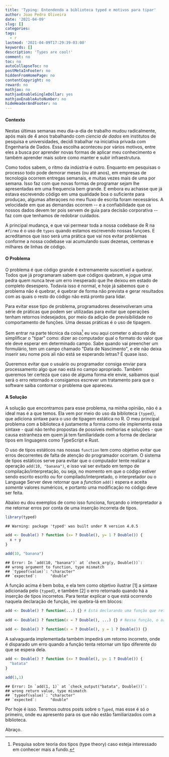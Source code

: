 ```yaml
---
title: 'Typing: Entendendo a biblioteca typed e motivos para tipar'
author: Joao Pedro Oliveira
date: '2021-04-09'
slug: []
categories:
tags:
  - r
lastmod: '2021-04-09T17:29:39-03:00'
keywords: []
description: 'Types are cool!'
comment: no
toc: no
autoCollapseToc: no
postMetaInFooter: no
hiddenFromHomePage: no
contentCopyright: no
reward: no
mathjax: no
mathjaxEnableSingleDollar: yes
mathjaxEnableAutoNumber: no
hideHeaderAndFooter: no
---
```


#### Contexto

Nestas últimas semanas meu dia-a-dia de trabalho mudou radicalmente, após mais de 4 anos trabalhando com *ciencia de dados* em institutos de pesquisa e universidades, decidi trabalhar na iniciativa privada com Engenharia de Dados. Essa escolha aconteceu por vários motivos, entre eles a busca por aprender novas formas de aplicar meu conhecimento e também aprender mais sobre como manter e subir infraestrutura.

Como todos sabem, o ritmo da indústria é outro. Enquanto em pesquisas o processo todo pode demorar meses (ou até anos), em empresas de tecnologia ocorrem entregas semanais, e muitas vezes mais de uma por semana. Isso faz com que novas formas de programar sejam lhe apresentadas em uma frequencia bem grande. E embora eu achasse que já estava escrevendo código em uma qualidade boa o suficiente para produçao, algumas alteraçoes no meu fluxo de escrita foram necessários. A velocidade em que as demandas ocorrem -- e a confiabilidade que os nossos dados devem ter pois servem de guia para decisão corporativa -- faz com que tenhamos de redobrar cuidados.

A principal mudança, e que vai permear toda a nossa codebase de R na *`#firma`* é o uso de `types` quando estamos escrevendo nossas funçoes. E acreditamos que isso será uma prática que vai nos evitar problemas conforme a nossa codebase vai acumulando suas dezenas, centenas e milhares de linhas de código.

#### O Problema

O problema é que código grande é extremamente suscetível a quebrar. Todos que já programaram sabem que códigos quebram, e jogue uma pedra quem nunca teve um erro inesperado que lhe deixou em estado de completo desespero. Todavia isso é normal, e hoje já sabemos que o problema não é quebrar, é quebrar de forma não prevista e gerar resultados com as quais o resto do código não está pronto para lidar.

Para evitar esse tipo de problema, programadores desenvolveram uma série de práticas que podem ser utilizadas para evitar que operações tenham retornos indesejados, por meio da adição de previsibilidade no comportamento de funções. Uma dessas práticas é o uso de tipagem.

Sem entrar na parte técnica da coisa[^1] eu vou aqui cometer o absurdo de simplificar o "tipar" como: dizer ao computador qual o formato do valor que ele deve esperar em determinado campo. Sabe quando vai preencher um formulário, tem um campo chamado "Data de Nascimento", e ele não deixa inserir seu nome pois ali não está se esperando letras? É quase isso.

[^1]: Pesquisa sobre teoria dos tipos (type theory) caso esteja interessado em conhecer mais a fundo.

Queremos evitar que o usuário ou programador consiga enviar para processamento algo que nao está no campo apropriado. Também queremos ter certeza que caso de alguma forma ele envie, saibamos qual será o erro retornado e consigamos escrever um tratamento para que o software saiba contornar o problema que apareceu.

#### A Solução

A solução que encontramos para esse problema, na minha opinião, não é a ideal mas é a que temos. Ela vem por meio do uso da biblioteca `{typed}`, que adiciona sintaxe para o uso de tipagem estática no R. O meu principal problema com a biblioteca é justamente a forma como ele implementa essa sintaxe - qual não tenho propostas de possíveis melhorias e soluções - que causa estranheza em quem já tem familiaridade com a forma de declarar tipos em linguagens como TypeScript e Rust.

O uso de tipos estáticos nas nossas `function` tem como objetivo evitar que erros decorrentes de falta de atenção do programador ocorram. O sistema de tipos estáticos serve para evitar que o computador tente realizar a operação `add(10, "banana")`, e isso vai ser evitado em tempo de compilação/interpretação, ou seja, no momento em que o código estiver sendo escrito escrito ou for compilado/interpretado, o interpretador ou o Language Server deve retornar que a *function* `add()` espera e aceita *somente* valores numéricos, e portanto uma modificação no código deve ser feita.

Abaixo eu dou exemplos de como isso funciona, forçando o interpretador a me retornar erros por conta de uma inserção incorreta de tipos.


```r
library(typed)
```

```
## Warning: package 'typed' was built under R version 4.0.5
```

```r
add <- Double() ? function (x= ? Double(), y= 1 ? Double()) {
  x + y
}

add(10, "banana")
```

```
## Error: In `add(10, "banana")` at `check_arg(y, Double())`:
## wrong argument to function, type mismatch
## `typeof(value)`: "character"
## `expected`:      "double"
```

A função acima é bem boba, e ela tem como objetivo ilustrar \[1\] a sintaxe adicionada pelo `{typed}`, e também \[2\] o erro retornado quando há a inserção de tipos incorretos. Para tentar explicar o que está ocorrendo naquela declaração de função, irei quebra-lá em blocos:


```r
add <- Double() ? function(...) {} # Está declarando uma função que retornará sempre um valor do tipo Double.
  
add <- Double() ? function(x = ? Double(), ...) {} # Nessa função, o argumento "x" deverá ser do tipo Double, e nao possui valor padrao. 
  
add <- Double() ? function(x = ? Double(), y = 1 ? Double()) {}
```

A salvaguarda implementada também impedirá um retorno incorreto, onde é disparado um erro quando a função tenta retornar um tipo diferente do que se espera dela.


```r
add <- Double() ? function (x= ? Double(), y= 1 ? Double()) {
  "batata"
}

add(1,1)
```

```
## Error: In `add(1, 1)` at `check_output("batata", Double())`:
## wrong return value, type mismatch
## `typeof(value)`: "character"
## `expected`:      "double"
```

Por hoje é isso. Teremos outros posts sobre o `Typed`, mas esse é só o primeiro, onde eu apresento para os que não estão familiarizados com a biblioteca.

Abraço. 
